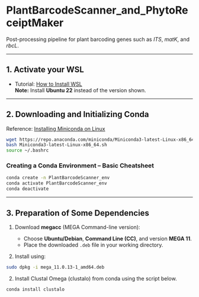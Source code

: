 
# PlantBarcodeScanner_and_PhytoReceiptMaker

Post-processing pipeline for plant barcoding genes such as *ITS*, *matK*, and *rbcL*.

---

## 1. Activate your WSL

- Tutorial: [How to Install WSL](https://www.youtube.com/watch?v=5RTSlby-l9w)  
  **Note:** Install **Ubuntu 22** instead of the version shown.

---

## 2. Downloading and Initializing Conda

Reference: [Installing Miniconda on Linux](https://www.anaconda.com/docs/getting-started/miniconda/install#linux-terminal-installer)

```bash
wget https://repo.anaconda.com/miniconda/Miniconda3-latest-Linux-x86_64.sh
bash Miniconda3-latest-Linux-x86_64.sh
source ~/.bashrc
````

### Creating a Conda Environment – Basic Cheatsheet

```bash
conda create -n PlantBarcodeScanner_env
conda activate PlantBarcodeScanner_env
conda deactivate
```

---

## 3. Preparation of Some Dependencies

1. Download **megacc** (MEGA Command-line version):

   * Choose **Ubuntu/Debian**, **Command Line (CC)**, and version **MEGA 11**.
   * Place the downloaded `.deb` file in your working directory.

2. Install using:

```bash
sudo dpkg -i mega_11.0.13-1_amd64.deb
```

2. Install Clustal Omega (clustalo) from conda using the script below. 

```bash
conda install clustalo
```

